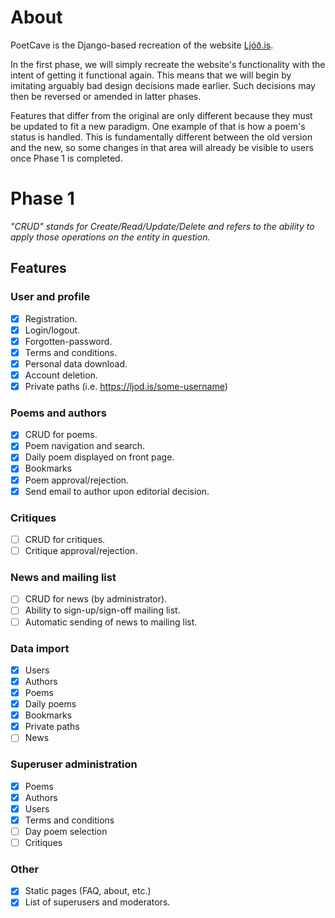 # About

PoetCave is the Django-based recreation of the website [Ljóð.is](https://ljod.is).

In the first phase, we will simply recreate the website's functionality with the intent of getting it functional again. This means that we will begin by imitating arguably bad design decisions made earlier. Such decisions may then be reversed or amended in latter phases.

Features that differ from the original are only different because they must be updated to fit a new paradigm. One example of that is how a poem's status is handled. This is fundamentally different between the old version and the new, so some changes in that area will already be visible to users once Phase 1 is completed.

# Phase 1

*"CRUD" stands for Create/Read/Update/Delete and refers to the ability to apply those operations on the entity in question.*

## Features

### User and profile
- [x] Registration.
- [x] Login/logout.
- [x] Forgotten-password.
- [x] Terms and conditions.
- [x] Personal data download.
- [x] Account deletion.
- [x] Private paths (i.e. https://ljod.is/some-username)

### Poems and authors
- [x] CRUD for poems.
- [X] Poem navigation and search.
- [x] Daily poem displayed on front page.
- [x] Bookmarks
- [x] Poem approval/rejection.
- [x] Send email to author upon editorial decision.

### Critiques
- [ ] CRUD for critiques.
- [ ] Critique approval/rejection.

### News and mailing list
- [ ] CRUD for news (by administrator).
- [ ] Ability to sign-up/sign-off mailing list.
- [ ] Automatic sending of news to mailing list.

### Data import
- [x] Users
- [x] Authors
- [x] Poems
- [x] Daily poems
- [x] Bookmarks
- [x] Private paths
- [ ] News

### Superuser administration
- [x] Poems
- [x] Authors
- [x] Users
- [x] Terms and conditions
- [ ] Day poem selection
- [ ] Critiques

### Other
- [x] Static pages (FAQ, about, etc.)
- [x] List of superusers and moderators.
